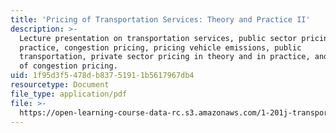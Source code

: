 ```yaml
---
title: 'Pricing of Transportation Services: Theory and Practice II'
description: >-
  Lecture presentation on transportation services, public sector pricing in
  practice, congestion pricing, pricing vehicle emissions, public
  transportation, private sector pricing in theory and in practice, and examples
  of congestion pricing.
uid: 1f95d3f5-478d-b837-5191-1b5617967db4
resourcetype: Document
file_type: application/pdf
file: >-
  https://open-learning-course-data-rc.s3.amazonaws.com/1-201j-transportation-systems-analysis-demand-and-economics-fall-2008/1f95d3f5478db83751911b5617967db4_MIT1_201JF08_lec13.pdf
---
```

